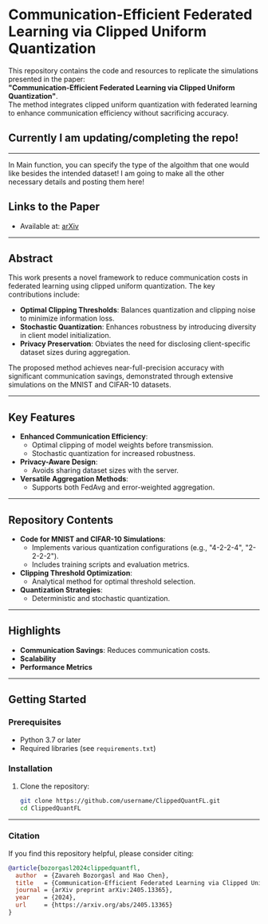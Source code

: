 # Communication-Efficient Federated Learning via Clipped Uniform Quantization

This repository contains the code and resources to replicate the simulations presented in the paper:  
**"Communication-Efficient Federated Learning via Clipped Uniform Quantization"**.  
The method integrates clipped uniform quantization with federated learning to enhance communication efficiency without sacrificing accuracy.

## Currently I am updating/completing the repo!
---
In Main function, you can specify the type of the algoithm that one would like besides the intended dataset! I am going to make all the other necessary details and posting them here!

## Links to the Paper
- Available at: [arXiv](https://arxiv.org/abs/2405.13365)


---

## Abstract
This work presents a novel framework to reduce communication costs in federated learning using clipped uniform quantization. The key contributions include:
- **Optimal Clipping Thresholds**: Balances quantization and clipping noise to minimize information loss.
- **Stochastic Quantization**: Enhances robustness by introducing diversity in client model initialization.
- **Privacy Preservation**: Obviates the need for disclosing client-specific dataset sizes during aggregation.

The proposed method achieves near-full-precision accuracy with significant communication savings, demonstrated through extensive simulations on the MNIST and CIFAR-10 datasets.

---

## Key Features
- **Enhanced Communication Efficiency**:
  - Optimal clipping of model weights before transmission.
  - Stochastic quantization for increased robustness.
- **Privacy-Aware Design**:
  - Avoids sharing dataset sizes with the server.
- **Versatile Aggregation Methods**:
  - Supports both FedAvg and error-weighted aggregation.

---

## Repository Contents
- **Code for MNIST and CIFAR-10 Simulations**:
  - Implements various quantization configurations (e.g., "4-2-2-4", "2-2-2-2").
  - Includes training scripts and evaluation metrics.
- **Clipping Threshold Optimization**:
  - Analytical method for optimal threshold selection.
- **Quantization Strategies**:
  - Deterministic and stochastic quantization.

---

## Highlights
- **Communication Savings**: Reduces communication costs.
- **Scalability**
- **Performance Metrics**

---

## Getting Started
### Prerequisites
- Python 3.7 or later
- Required libraries (see `requirements.txt`)

### Installation
1. Clone the repository:
   ```bash
   git clone https://github.com/username/ClippedQuantFL.git
   cd ClippedQuantFL
---

### Citation
If you find this repository helpful, please consider citing:

```bibtex
@article{bozorgasl2024clippedquantfl,
  author  = {Zavareh Bozorgasl and Hao Chen},
  title   = {Communication-Efficient Federated Learning via Clipped Uniform Quantization},
  journal = {arXiv preprint arXiv:2405.13365},
  year    = {2024},
  url     = {https://arxiv.org/abs/2405.13365}
}

